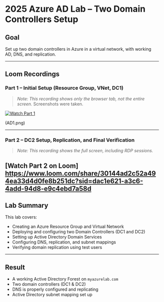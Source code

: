 # 2025 Azure AD Lab – Two Domain Controllers Setup

## Goal
Set up two domain controllers in Azure in a virtual network, with working AD, DNS, and replication.

---

## Loom Recordings

### Part 1 – Initial Setup (Resource Group, VNet, DC1)
> _Note: This recording shows only the browser tab, not the entire screen._ Screenshots were taken.

[![Watch Part 1](https://cdn.loom.com/sessions/thumbnails/589ef51df3874eb7bb7bac3fbea1f47f-with-play.jpg)](https://www.loom.com/share/589ef51df3874eb7bb7bac3fbea1f47f)

(AD1.png)

---

### Part 2 – DC2 Setup, Replication, and Final Verification
> _Note: This recording shows the full screen, including RDP sessions._

[Watch Part 2 on Loom] https://www.loom.com/share/30144ad2c52a494ea33d4d0fe8b251dc?sid=dac1e621-a3c6-4add-94d8-e9c4ebd7a58d
---

## Lab Summary

This lab covers:

- Creating an Azure Resource Group and Virtual Network
- Deploying and configuring two Domain Controllers (DC1 and DC2)
- Setting up Active Directory Domain Services
- Configuring DNS, replication, and subnet mappings
- Verifying domain replication using test users

---

## Result

- A working Active Directory Forest on `myazurelab.com`
- Two domain controllers (DC1 & DC2)
- DNS is properly configured and replicating
- Active Directory subnet mapping set up

